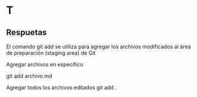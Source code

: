 # T

## Respuetas
El comando git add se utiliza para agregar los archivos modificados al área de preparación (staging area) de Git

Agregar archivos en especifico 

git add archivo.md


Agregar todos los archivos editados
git add .